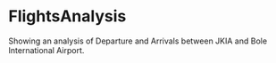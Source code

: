 # FlightsAnalysis
Showing an analysis of Departure and Arrivals between JKIA and Bole International Airport.
